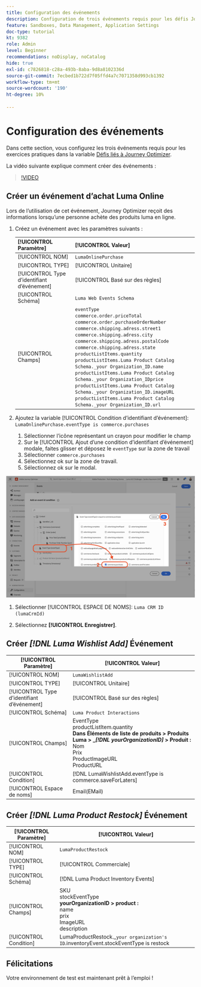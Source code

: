 ```yaml
---
title: Configuration des événements
description: Configuration de trois événements requis pour les défis Journey Optimizer pratiques
feature: Sandboxes, Data Management, Application Settings
doc-type: tutorial
kt: 9382
role: Admin
level: Beginner
recommendations: noDisplay, noCatalog
hide: true
exl-id: c7826818-c28a-493b-8aba-9d8a8102336d
source-git-commit: 7ecbed1b722d7f05ffd4a7c7071358d993cb1392
workflow-type: tm+mt
source-wordcount: '190'
ht-degree: 10%

---
```


# Configuration des événements

Dans cette section, vous configurez les trois événements requis pour les exercices pratiques dans la variable [Défis liés à Journey Optimizer](/help/challenges/introduction-and-prerequisites.md).

La vidéo suivante explique comment créer des événements :

>[!VIDEO](https://video.tv.adobe.com/v/336253?quality=12)

## Créer un événement d’achat Luma Online

Lors de l’utilisation de cet événement, Journey Optimizer reçoit des informations lorsqu’une personne achète des produits luma en ligne.

1. Créez un événement avec les paramètres suivants :

   | [!UICONTROL Paramètre] | [!UICONTROL Valeur] |
   |-------------|-----------|
   | [!UICONTROL NOM] | `LumaOnlinePurchase` |
   | [!UICONTROL TYPE] | [!UICONTROL Unitaire] |
   | [!UICONTROL Type d’identifiant d’événement] | [!UICONTROL Basé sur des règles] |
   | [!UICONTROL Schéma] | `Luma Web Events Schema` |
   | [!UICONTROL Champs] | `eventType` <br>`commerce.order.priceTotal`<br>`commerce.order.purchaseOrderNumber`<br>`commerce.shipping.adress.street1`<br>`commerce.shipping.adress.city`<br>`commerce.shipping.adress.postalCode`<br>`commerce.shipping.adress.state`<br>`productListItems.quantity`<br>`productListItems.Luma Product Catalog Schema._your Organization_ID.name`<br>`productListItems.Luma Product Catalog Schema._your Organization_IDprice`<br>`productListItems.Luma Product Catalog Schema._your Organization_ID.imageURL`<br>`productListItems.Luma Product Catalog Schema._your Organization_ID.url` |

2. Ajoutez la variable [!UICONTROL Condition d’identifiant d’événement]: `LumaOnlinePurchase.eventType is commerce.purchases`

   1. Sélectionner l’icône représentant un crayon pour modifier le champ
   2. Sur le [!UICONTROL Ajout d’une condition d’identifiant d’événement] modale, faites glisser et déposez le `eventType` sur la zone de travail
   3. Sélectionner `commerce.purchases`
   4. Sélectionnez ok sur la zone de travail.
   5. Sélectionnez ok sur le modal.

![Ajouter une condition d’événement](/help/tutorial-configure-a-training-sandbox/assets/Event-lumaOnlinePurchase-condition-1.png)

1. Sélectionner [!UICONTROL ESPACE DE NOMS]: `Luma CRM ID (lumaCrmId)`

2. Sélectionnez **[!UICONTROL Enregistrer]**.

## Créer *[!DNL Luma Wishlist Add]* Événement

| [!UICONTROL Paramètre] | [!UICONTROL Valeur] |
|-------------|-----------|
| [!UICONTROL NOM] | `LumaWishlistAdd` |
| [!UICONTROL TYPE] | [!UICONTROL Unitaire] |
| [!UICONTROL Type d’identifiant d’événement] | [!UICONTROL Basé sur des règles] |
| [!UICONTROL Schéma] | `Luma Product Interactions` |
| [!UICONTROL Champs] | EventType<br>productListItem.quantity<br><b>Dans Éléments de liste de produits > Produits Luma > _*[!DNL yourOrganizationID]* > Produit :</b> <br>Nom<br>Prix<br> ProductImageURL<br>ProductURL |
| [!UICONTROL Condition] | [!DNL LumaWishlistAdd.eventType is commerce.saveForLaters] |
| [!UICONTROL Espace de noms] | Email(EMail) |

## Créer *[!DNL Luma Product Restock]* Événement

| [!UICONTROL Paramètre] | [!UICONTROL Valeur] |
|-------------|-----------|
| [!UICONTROL NOM] | `LumaProductRestock` |
| [!UICONTROL TYPE] | [!UICONTROL Commerciale] |
| [!UICONTROL Schéma] | [!DNL Luma Product Inventory Events] |
| [!UICONTROL Champs] | SKU <br> stockEventType<br><b> yourOrganizationID > product :</b> <br>name<br>prix<br> ImageURL<br>description |
| [!UICONTROL Condition] | LumaProductRestock._`your organization's ID`.inventoryEvent.stockEventType is restock |

## Félicitations

Votre environnement de test est maintenant prêt à l’emploi !

